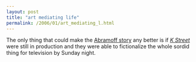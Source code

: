 ```yaml
---
layout: post
title: "art mediating life"
permalink: /2006/01/art_mediating_l.html
---
```


The only thing that could make the [Abramoff story](http://www.cnn.com/2006/POLITICS/01/03/abramoff.plea/index.html) any better is if _[K Street](http://www.amazon.com/gp/product/B00020HB3W/104-9306816-6089532?n=130)_ were still in production and they were able to fictionalize the whole sordid thing for television by Sunday night.